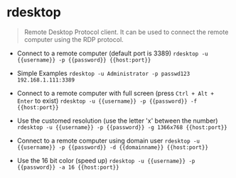 # rdesktop
> Remote Desktop Protocol client.
> It can be used to connect the remote computer using the RDP protocol.

- Connect to a remote computer (default port is 3389)
`rdesktop -u {{username}} -p {{password}} {{host:port}}`

- Simple Examples
`rdesktop -u Administrator -p passwd123 192.168.1.111:3389`

- Connect to a remote computer with full screen (press `Ctrl + Alt + Enter` to exist)
`rdesktop -u {{username}} -p {{password}} -f {{host:port}}`

- Use the customed resolution (use the letter 'x' between the number)
`rdesktop -u {{username}} -p {{password}} -g 1366x768 {{host:port}}`

- Connect to a remote computer using domain user
`rdesktop -u {{username}} -p {{password}} -d {{domainname}} {{host:port}}`

- Use the 16 bit color (speed up)
`rdesktop -u {{username}} -p {{password}} -a 16 {{host:port}}`
